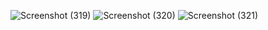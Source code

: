 ![Screenshot (319)](https://github.com/shruthikasenthil/calculator/assets/112261138/d2f2266e-71d2-40fb-8bdd-3d73e2e86941) 
![Screenshot (320)](https://github.com/shruthikasenthil/calculator/assets/112261138/7b83cfe9-7a86-4427-b519-7db73de16440)
![Screenshot (321)](https://github.com/shruthikasenthil/calculator/assets/112261138/eeb71620-c553-41cb-9e8a-af3f327fe468)

